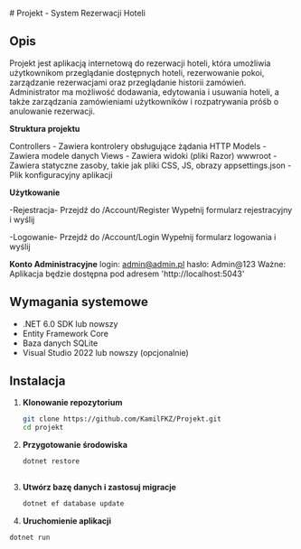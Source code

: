    ﻿# Projekt - System Rezerwacji Hoteli

## Opis
Projekt jest aplikacją internetową do rezerwacji hoteli, która umożliwia użytkownikom przeglądanie dostępnych hoteli, rezerwowanie pokoi, zarządzanie rezerwacjami oraz przeglądanie historii zamówień. Administrator ma możliwość dodawania, edytowania i usuwania hoteli, a także zarządzania zamówieniami użytkowników i rozpatrywania próśb o anulowanie rezerwacji.


**Struktura projektu**

Controllers - Zawiera kontrolery obsługujące żądania HTTP
Models - Zawiera modele danych
Views - Zawiera widoki (pliki Razor)
wwwroot - Zawiera statyczne zasoby, takie jak pliki CSS, JS, obrazy
appsettings.json - Plik konfiguracyjny aplikacji

**Użytkowanie**

-Rejestracja-
Przejdź do /Account/Register
Wypełnij formularz rejestracyjny i wyślij

-Logowanie- 
Przejdź do /Account/Login
Wypełnij formularz logowania i wyślij

**Konto Administracyjne**
login: admin@admin.pl
hasło: Admin@123
Ważne:
 Aplikacja będzie dostępna pod adresem 'http://localhost:5043'
## Wymagania systemowe
- .NET 6.0 SDK lub nowszy
- Entity Framework Core
- Baza danych SQLite
- Visual Studio 2022 lub nowszy (opcjonalnie)

## Instalacja

1. **Klonowanie repozytorium**
   ```bash
   git clone https://github.com/KamilFKZ/Projekt.git
   cd projekt
   
2. **Przygotowanie środowiska**
   ```bash
   dotnet restore
          
3. **Utwórz bazę danych i zastosuj migracje**
     ```bash
   dotnet ef database update
  
 4. **Uruchomienie aplikacji**
   ```bash
   dotnet run


